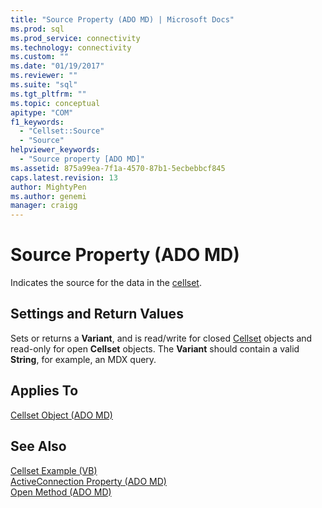 ```yaml
---
title: "Source Property (ADO MD) | Microsoft Docs"
ms.prod: sql
ms.prod_service: connectivity
ms.technology: connectivity
ms.custom: ""
ms.date: "01/19/2017"
ms.reviewer: ""
ms.suite: "sql"
ms.tgt_pltfrm: ""
ms.topic: conceptual
apitype: "COM"
f1_keywords: 
  - "Cellset::Source"
  - "Source"
helpviewer_keywords: 
  - "Source property [ADO MD]"
ms.assetid: 875a99ea-7f1a-4570-87b1-5ecbebbcf845
caps.latest.revision: 13
author: MightyPen
ms.author: genemi
manager: craigg
---
```

# Source Property (ADO MD)
Indicates the source for the data in the [cellset](../../../ado/reference/ado-md-api/cellset-object-ado-md.md).  
  
## Settings and Return Values  
 Sets or returns a **Variant**, and is read/write for closed [Cellset](../../../ado/reference/ado-md-api/cellset-object-ado-md.md) objects and read-only for open **Cellset** objects. The **Variant** should contain a valid **String**, for example, an MDX query.  
  
## Applies To  
 [Cellset Object (ADO MD)](../../../ado/reference/ado-md-api/cellset-object-ado-md.md)  
  
## See Also  
 [Cellset Example (VB)](../../../ado/reference/ado-md-api/cellset-example-vb.md)   
 [ActiveConnection Property (ADO MD)](../../../ado/reference/ado-md-api/activeconnection-property-ado-md.md)   
 [Open Method (ADO MD)](../../../ado/reference/ado-md-api/open-method-ado-md.md)
